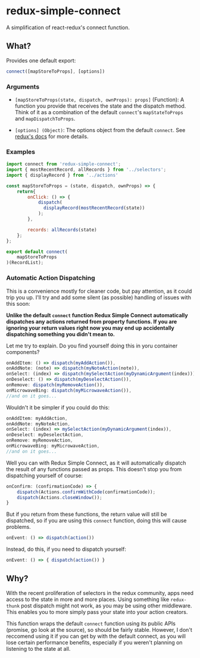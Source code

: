 # redux-simple-connect

A simplification of react-redux's connect function.

## What?

Provides one default export:

```js
connect([mapStoreToProps], [options])
```

### Arguments

- `[mapStoreToProps(state, dispatch, ownProps): props]` (Function): A function you provide that receives the state and the dispatch method. Think of it as a combination of the default `connect`'s `mapStateToProps` and `mapDispatchToProps`.

- `[options] (Object)`: The options object from the default `connect`. See [redux's docs](https://github.com/reactjs/react-redux/blob/master/docs/api.md#arguments) for more details.

### Examples

```js
import connect from 'redux-simple-connect';
import { mostRecentRecord, allRecords } from '../selectors';
import { displayRecord } from '../actions'

const mapStoreToProps = (state, dispatch, ownProps) => {
    return{
        onClick: () => {
            dispatch(
              displayRecord(mostRecentRecord(state))
            );
        },

        records: allRecords(state)
    };
};

export default connect(
    mapStoreToProps
)(RecordList);
```

### Automatic Action Dispatching

This is a convenience mostly for cleaner code, but pay attention, as it could trip you up. I'll try and add some silent (as possible) handling of issues with this soon:

**Unlike the default `connect` function Redux Simple Connect automatically dispatches any actions returned from property functions. If you are ignoring your return values right now you may end up accidentally dispatching something you didn't mean to.**

Let me try to explain. Do you find yourself doing this in yoru container components?

```js
onAddItem: () => dispatch(myAddAction()),
onAddNote: (note) => dispatch(myNoteAction(note)),
onSelect: (index) => dispatch(mySelectAction(myDynamicArgument(index))),
onDeselect: () => dispatch(myDeselectAction()),
onRemove: dispatch(myRemoveAction()),
onMicrowaveBing: dispatch(myMicrowaveAction()),
//and on it goes...
```

Wouldn't it be simpler if you could do this:
 
 ```js
onAddItem: myAddAction,
onAddNote: myNoteAction,
onSelect: (index) => mySelectAction(myDynamicArgument(index)),
onDeselect: myDeselectAction,
onRemove: myRemoveAction,
onMicrowaveBing: myMicrowaveAction,
//and on it goes...
```

Well you can with Redux Simple Connect, as it will automatically dispatch the result of any functions passed as props. This doesn't stop you from dispatching yourself of course:

```js
onConfirm: (confirmationCode) => {
    dispatch(Actions.confirmWithCode(confirmationCode));
    dispatch(Actions.closeWindow());
}
```

But if you return from these functions, the return value will still be dispatched, so if you are using this `connect` function, doing this will cause problems.

```js
onEvent: () => dispatch(action())
```

Instead, do this, if you need to dispatch yourself:

```js
onEvent: () => { dispatch(action()) }
```

## Why?

With the recent proliferation of selectors in the redux community, apps need access to the state in more and more places. Using something like `redux-thunk` post dispatch might not work, as you may be using other middleware. This enables you to more simply pass your state into your action creators.

This function wraps the default `connect` function using its public APIs (promise, go look at the source), so should be fairly stable. However, I don't reccomend using it if you can get by with the default connect, as you will lose certain performance benefits, especially if you weren't planning on listening to the state at all.

